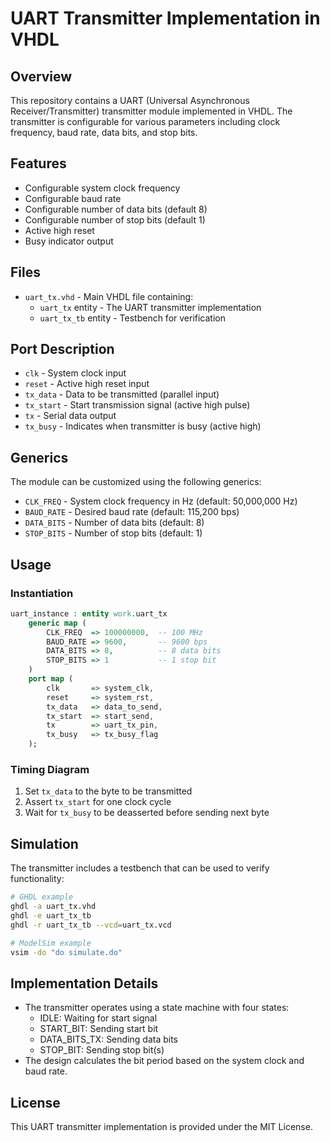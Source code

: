 # UART Transmitter Implementation in VHDL

## Overview
This repository contains a UART (Universal Asynchronous Receiver/Transmitter) transmitter module implemented in VHDL. The transmitter is configurable for various parameters including clock frequency, baud rate, data bits, and stop bits.

## Features
- Configurable system clock frequency
- Configurable baud rate
- Configurable number of data bits (default 8)
- Configurable number of stop bits (default 1)
- Active high reset
- Busy indicator output

## Files
- `uart_tx.vhd` - Main VHDL file containing:
  - `uart_tx` entity - The UART transmitter implementation
  - `uart_tx_tb` entity - Testbench for verification

## Port Description
- `clk` - System clock input
- `reset` - Active high reset input
- `tx_data` - Data to be transmitted (parallel input)
- `tx_start` - Start transmission signal (active high pulse)
- `tx` - Serial data output
- `tx_busy` - Indicates when transmitter is busy (active high)

## Generics
The module can be customized using the following generics:
- `CLK_FREQ` - System clock frequency in Hz (default: 50,000,000 Hz)
- `BAUD_RATE` - Desired baud rate (default: 115,200 bps)
- `DATA_BITS` - Number of data bits (default: 8)
- `STOP_BITS` - Number of stop bits (default: 1)

## Usage

### Instantiation
```vhdl
uart_instance : entity work.uart_tx
    generic map (
        CLK_FREQ  => 100000000,  -- 100 MHz
        BAUD_RATE => 9600,       -- 9600 bps
        DATA_BITS => 8,          -- 8 data bits
        STOP_BITS => 1           -- 1 stop bit
    )
    port map (
        clk       => system_clk,
        reset     => system_rst,
        tx_data   => data_to_send,
        tx_start  => start_send,
        tx        => uart_tx_pin,
        tx_busy   => tx_busy_flag
    );
```

### Timing Diagram
1. Set `tx_data` to the byte to be transmitted
2. Assert `tx_start` for one clock cycle
3. Wait for `tx_busy` to be deasserted before sending next byte

## Simulation
The transmitter includes a testbench that can be used to verify functionality:

```bash
# GHDL example
ghdl -a uart_tx.vhd
ghdl -e uart_tx_tb
ghdl -r uart_tx_tb --vcd=uart_tx.vcd

# ModelSim example
vsim -do "do simulate.do"
```

## Implementation Details
- The transmitter operates using a state machine with four states:
  - IDLE: Waiting for start signal
  - START_BIT: Sending start bit
  - DATA_BITS_TX: Sending data bits
  - STOP_BIT: Sending stop bit(s)
- The design calculates the bit period based on the system clock and baud rate.

## License
This UART transmitter implementation is provided under the MIT License.
